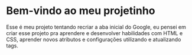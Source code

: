 # Bem-vindo ao meu projetinho

Esse é meu projeto tentando recriar a aba inicial do Google, eu pensei em criar esse projeto pra aprendere e desenvolver habilidades com HTML e CSS, aprender novos atributos e configurações utilizando e atualizando tags.
